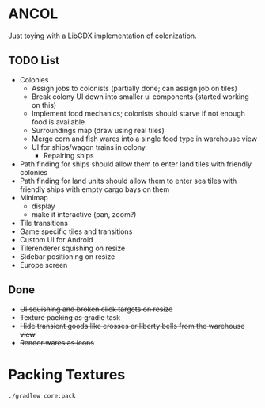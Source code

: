 # ANCOL

Just toying with a LibGDX implementation of colonization.

## TODO List

 * Colonies
   * Assign jobs to colonists (partially done; can assign job on tiles)
   * Break colony UI down into smaller ui components (started working on this)
   * Implement food mechanics; colonists should starve if not enough food is available
   * Surroundings map (draw using real tiles)
   * Merge corn and fish wares into a single food type in warehouse view
   * UI for ships/wagon trains in colony
     * Repairing ships
 * Path finding for ships should allow them to enter land tiles with friendly colonies
 * Path finding for land units should allow them to enter sea tiles with friendly ships with empty cargo bays on them
 * Minimap
   * display
   * make it interactive (pan, zoom?)
 * Tile transitions
 * Game specific tiles and transitions
 * Custom UI for Android
 * Tilerenderer squishing on resize
 * Sidebar positioning on resize
 * Europe screen
 
## Done

 * ~~UI squishing and broken click targets on resize~~
 * ~~Texture packing as gradle task~~
 * ~~Hide transient goods like crosses or liberty bells from the warehouse view~~
 * ~~Render wares as icons~~
 


# Packing Textures

``./gradlew core:pack``